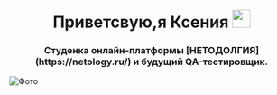 <h1 align="center">Приветсвую,я Ксения <img src="https://github.com/blackcater/blackcater/raw/main/images/Hi.gif" height="32"/></h1>
<h3 align="center">Студенка онлайн-платформы [НЕТОДОЛГИЯ] (https://netology.ru/) и будущий QA-тестировщик.</h3>
<img src="C:\Users\acer\Desktop\Портфолио\img\cQNAofvr9O0.jpg" alt="Фото">